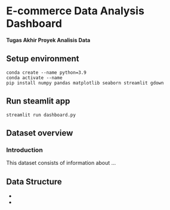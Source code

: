 # E-commerce Data Analysis Dashboard

**Tugas Akhir Proyek Analisis Data**

## Setup environment

```
conda create --name python=3.9
conda activate --name
pip install numpy pandas matplotlib seaborn streamlit gdown
```

## Run steamlit app

```
streamlit run dashboard.py
```

## Dataset overview

### Introduction

This dataset consists of information about ...

## Data Structure

-
-
